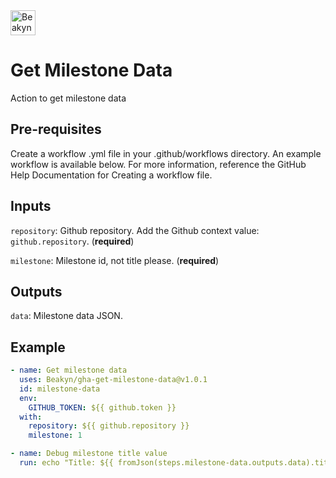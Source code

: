 <img src="https://beakyn.com/assets/beakyn-logo-v2-color.png" alt="Beakyn" height="40" />

# Get Milestone Data

Action to get milestone data

## Pre-requisites

Create a workflow .yml file in your .github/workflows directory. An example workflow is available below. For more information, reference the GitHub Help Documentation for Creating a workflow file.

## Inputs

`repository`: Github repository. Add the Github context value: `github.repository`. (**required**)

`milestone`: Milestone id, not title please. (**required**)

## Outputs

`data`: Milestone data JSON.

## Example

```yaml
- name: Get milestone data
  uses: Beakyn/gha-get-milestone-data@v1.0.1
  id: milestone-data
  env:
    GITHUB_TOKEN: ${{ github.token }}
  with:
    repository: ${{ github.repository }}
    milestone: 1

- name: Debug milestone title value
  run: echo "Title: ${{ fromJson(steps.milestone-data.outputs.data).title }}"
```
